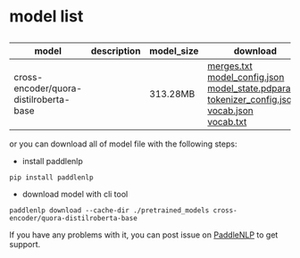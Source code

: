 #  model list

##  

| model  | description | model_size  | download         |
| --- | --- | --- | --- |
|cross-encoder/quora-distilroberta-base|  | 313.28MB | [merges.txt](https://bj.bcebos.com/paddlenlp/models/community/cross-encoder/quora-distilroberta-base/merges.txt)<br>[model_config.json](https://bj.bcebos.com/paddlenlp/models/community/cross-encoder/quora-distilroberta-base/model_config.json)<br>[model_state.pdparams](https://bj.bcebos.com/paddlenlp/models/community/cross-encoder/quora-distilroberta-base/model_state.pdparams)<br>[tokenizer_config.json](https://bj.bcebos.com/paddlenlp/models/community/cross-encoder/quora-distilroberta-base/tokenizer_config.json)<br>[vocab.json](https://bj.bcebos.com/paddlenlp/models/community/cross-encoder/quora-distilroberta-base/vocab.json)<br>[vocab.txt](https://bj.bcebos.com/paddlenlp/models/community/cross-encoder/quora-distilroberta-base/vocab.txt) |

or you can download all of model file with the following steps:

* install paddlenlp

```shell
pip install paddlenlp
```

* download model with cli tool

```shell
paddlenlp download --cache-dir ./pretrained_models cross-encoder/quora-distilroberta-base
```

If you have any problems with it, you can post issue on [PaddleNLP](https://github.com/PaddlePaddle/PaddleNLP) to get support.
